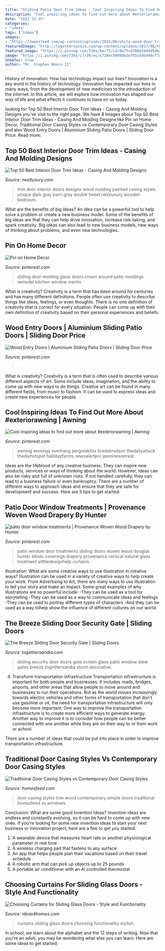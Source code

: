 ```yaml
---
title: "Sliding Patio Door Trim Ideas : Cool Inspiring Ideas To Find Out More About #exteriorawning"
description: "Cool inspiring ideas to find out more about #exteriorawning"
date: "2022-12-15"
categories:
- "ideas"
tags: ["ideas"]
images:
- "https://homesfeed.com/wp-content/uploads/2015/06/white-wood-door-trim-in-simple-design.jpg"
featuredImage: "http://togethersandia.com/wp-content/uploads/2017/06/the-breeze-sliding-door-security-gatethe-breeze-sliding-door-security-gate.jpg"
featured_image: "https://i.pinimg.com/736x/0e/75/cd/0e75cd308d2844d5dba446fd4b3b78bf.jpg"
image: "https://i.pinimg.com/736x/c7/20/ec/c720ec8009de2ef05cb4b940cf7a8c41--sliding-door-window-treatments-window-coverings.jpg?b=t"
ShowToc: true
author: "Mr. Stephan Moore II"
---
```



History of innovation: How has technology impact our lives?
Innovation is a key word in the history of technology. Innovation has impacted our lives in many ways, from the development of new medicines to the introduction of the internet. In this article, we will explore how innovation has shaped our way of life and what effects it continues to have on us today.

	

		
looking for Top 50 Best Interior Door Trim Ideas - Casing And Molding Designs you've visit to the right page. We have 8 Images about Top 50 Best Interior Door Trim Ideas - Casing And Molding Designs like Pin on Home Decor, Traditional Door Casing Styles vs Contemporary Door Casing Styles and also Wood Entry Doors | Aluminium Sliding Patio Doors | Sliding Door Price. Read more:
		
    
## Top 50 Best Interior Door Trim Ideas - Casing And Molding Designs

<img loading=lazy src="http://nextluxury.com/wp-content/uploads/unique-door-trim-designs-painted-grey.jpg" onerror="this.onerror=null;this.src='https://tse2.mm.bing.net/th?id=OIP.PQ8CTK7eaK74j8vZH3umyAAAAA&amp;pid=15.1';" alt="Top 50 Best Interior Door Trim Ideas - Casing And Molding Designs">

_Source: nextluxury.com_

>trim door interior doors designs wood molding painted casing styles unique dark gray barn grey double tweet nextluxury wooden bedroom. 

	

What are the benefits of big ideas?
An idea can be a powerful tool to help solve a problem or create a new business model. Some of the benefits of big ideas are that they can help drive innovation, increase risk-taking, and spark creativity. Big ideas can also lead to new business models, new ways of thinking about problems, and even new technologies.

    
## Pin On Home Decor

<img loading=lazy src="https://i.pinimg.com/736x/0f/a6/54/0fa65468682fef576100b8350c8db250--crown-moldings-kitchen-remodel.jpg" onerror="this.onerror=null;this.src='https://tse3.mm.bing.net/th?id=OIP.8sJ4KXDxRxvwzUt3DbmHowHaJ3&amp;pid=15.1';" alt="Pin on Home Decor">

_Source: pinterest.com_

>sliding door molding glass doors crown around patio moldings remodel kitchen window martin. 

	

What is creativity?
Creativity is a term that has been around for centuries and has many different definitions. People often use creativity to describe things like ideas, feelings, or even thoughts. There is no one definition of creativity that is correct for every situation. People can come up with their own definition of creativity based on their personal experiences and beliefs.

    
## Wood Entry Doors | Aluminium Sliding Patio Doors | Sliding Door Price

<img loading=lazy src="https://i.pinimg.com/736x/0e/75/cd/0e75cd308d2844d5dba446fd4b3b78bf.jpg" onerror="this.onerror=null;this.src='https://tse1.mm.bing.net/th?id=OIP.rhwJWZVtNKhAleCfEgT_DQHaLg&amp;pid=15.1';" alt="Wood Entry Doors | Aluminium Sliding Patio Doors | Sliding Door Price">

_Source: pinterest.com_

>. 

	

What is creativity?
Creativity is a term that is often used to describe various different aspects of art. Some include ideas, imagination, and the ability to come up with new ways to do things. Creative art can be found in many different fields, from music to fashion. It can be used to express ideas and create new experiences for people.

    
## Cool Inspiring Ideas To Find Out More About #exteriorawning | Awning

<img loading=lazy src="https://i.pinimg.com/736x/3a/5e/29/3a5e2940427601bf9694733c22c2c10f.jpg" onerror="this.onerror=null;this.src='https://tse1.mm.bing.net/th?id=OIP.PlTdbMM_BmThSEuuAK2cGQHaJ6&amp;pid=15.1';" alt="Cool inspiring ideas to find out more about #exteriorawning | Awning">

_Source: pinterest.com_

>awning awnings overhang pergolakitsx bradsknutson thedailyattack thediyhotspot hallidayfarms newsalertpro jasminesretreat. 

	

Ideas are the lifeblood of any creative business. They can inspire new products, services or ways of thinking about the world. However, ideas can also be risky and full of unknown risks. If not handled carefully, they can lead to a business failure or even bankruptcy. There are a number of different ways to approach ideas and ensure that they are safe for development and success. Here are 5 tips to get started:

    
## Patio Door Window Treatments | Provenance Woven Wood Drapery By Hunter

<img loading=lazy src="https://i.pinimg.com/736x/c7/20/ec/c720ec8009de2ef05cb4b940cf7a8c41--sliding-door-window-treatments-window-coverings.jpg?b=t" onerror="this.onerror=null;this.src='https://tse3.mm.bing.net/th?id=OIP.D6Bi8pJsqGRbSSW6Xs1wBgHaKH&amp;pid=15.1';" alt="patio door window treatments | Provenance Woven Wood Drapery by Hunter">

_Source: pinterest.com_

>patio window door treatments sliding doors woven wood douglas hunter blinds coverings drapery provenance vertical natural glass treatment alittledesignhelp curtains. 

	

Illustration: What are some creative ways to use illustration in creative ways?
Illustration can be used in a variety of creative ways to help create your work. From Advertising to Art, there are many ways to use illustration to tell your story and make an impact. Some great examples of why illustrations are so powerful include: 
-They can be used as a tool for storytelling 
-They can be used as a way to communicate ideas and feelings 
-They can be used to portray different types of characters 
-And they can be used as a way tohelp show the influence of different cultures on our world.

    
## The Breeze Sliding Door Security Gate | Sliding Doors

<img loading=lazy src="http://togethersandia.com/wp-content/uploads/2017/06/the-breeze-sliding-door-security-gatethe-breeze-sliding-door-security-gate.jpg" onerror="this.onerror=null;this.src='https://tse1.mm.bing.net/th?id=OIP.KUmw-ng-FOiWAVlZCpQT0QHaJy&amp;pid=15.1';" alt="The Breeze Sliding Door Security Gate | Sliding Doors">

_Source: togethersandia.com_

>sliding security door doors gate screen glass patio window steel gates breeze togethersandia storm decorative. 

	

4) Transform transportation infrastructure
Transportation infrastructure is important for both people and businesses. It includes roads, bridges, airports, and other areas that allow people to move around and businesses to run their operations. But as the world moves increasingly towards electric vehicles and other forms of transportation that don't use gasoline or oil, the need for transportation infrastructure will only become more important. 
One way to improve the transportation infrastructure is to create more efficient ways to generate energy. Another way to improve it is to consider how people can be better connected with one another while they are on their way to or from work or school. 

There are a number of ideas that could be put into place in order to improve transportation infrastructure.

    
## Traditional Door Casing Styles Vs Contemporary Door Casing Styles

<img loading=lazy src="https://homesfeed.com/wp-content/uploads/2015/06/white-wood-door-trim-in-simple-design.jpg" onerror="this.onerror=null;this.src='https://tse3.mm.bing.net/th?id=OIP.IFUHx6aIDDoqLtPLd_NYgQHaK4&amp;pid=15.1';" alt="Traditional Door Casing Styles vs Contemporary Door Casing Styles">

_Source: homesfeed.com_

>door casing styles trim wood contemporary simple doors traditional homesfeed vs windows. 

	

Conclusion: What are some good invention ideas?
Invention ideas are endless and constantly evolving, so it can be hard to come up with new ones. If you're looking for some new invention ideas to start your next business or innovation project, here are a few to get you started: 
1. A wearable device that measures heart rate or another physiological parameter in real time 
2. A wireless charging pad that fastens to any surface 
3. An app that helps people plan their vacations based on their travel schedule 
4. A robotic arm that can pick up objects up to 25 pounds 
5. A portable air conditioner with an AI controlled thermostat 

    
## Choosing Curtains For Sliding Glass Doors - Style And Functionality

<img loading=lazy src="http://www.ideas4homes.com/wp-content/uploads/2015/08/Stunning-Thick-Brown-and-Sheer-Curtains-for-Sliding-Glass-Doors-in-Sitting-Area-with-Oak-Table-768x1024.jpg" onerror="this.onerror=null;this.src='https://tse2.mm.bing.net/th?id=OIP.vwa7sMo-LlgmHn4kNYCFWwHaJ4&amp;pid=15.1';" alt="Choosing Curtains for Sliding Glass Doors - Style and Functionality">

_Source: ideas4homes.com_

>curtains sliding glass doors choosing functionality stylish. 

	

In school, we learn about the alphabet and the 12 steps of writing. Now that you're an adult, you may be wondering what else you can learn. Here are some ideas to get started: 

